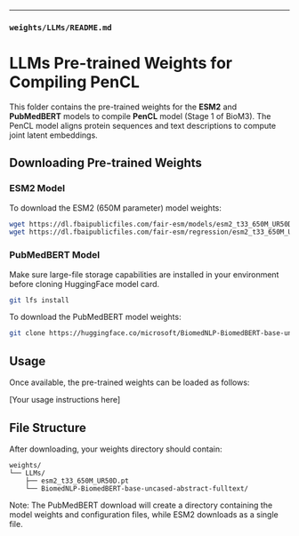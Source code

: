 
---
### **`weights/LLMs/README.md`**

# LLMs Pre-trained Weights for Compiling PenCL

This folder contains the pre-trained weights for the **ESM2** and **PubMedBERT** models to compile **PenCL** model (Stage 1 of BioM3). The PenCL model aligns protein sequences and text descriptions to compute joint latent embeddings.

## Downloading Pre-trained Weights

### ESM2 Model
To download the ESM2 (650M parameter) model weights:
```bash
wget https://dl.fbaipublicfiles.com/fair-esm/models/esm2_t33_650M_UR50D.pt
wget https://dl.fbaipublicfiles.com/fair-esm/regression/esm2_t33_650M_UR50D-contact-regression.pt
```

### PubMedBERT Model

Make sure large-file storage capabilities are installed in your environment before cloning HuggingFace model card.
```bash
git lfs install 
```

To download the PubMedBERT model weights:
```bash
git clone https://huggingface.co/microsoft/BiomedNLP-BiomedBERT-base-uncased-abstract-fulltext
```

## Usage
Once available, the pre-trained weights can be loaded as follows:

[Your usage instructions here]

## File Structure
After downloading, your weights directory should contain:
```
weights/
└── LLMs/
    ├── esm2_t33_650M_UR50D.pt
    └── BiomedNLP-BiomedBERT-base-uncased-abstract-fulltext/
```

Note: The PubMedBERT download will create a directory containing the model weights and configuration files, while ESM2 downloads as a single file.


